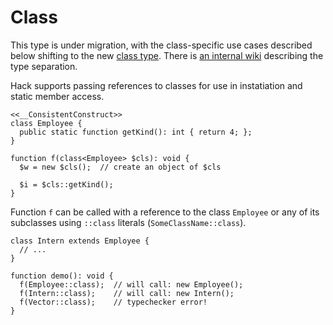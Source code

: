 # Class

<FbCaution>

This type is under migration, with the class-specific use cases described below shifting to the new [class type](/docs/hack/built-in-types/class). There is [an internal wiki](https://www.internalfb.com/intern/wiki/Hack_Foundation/classnameC_vs._classC/) describing the type separation.

</FbCaution>

Hack supports passing references to classes for use in instatiation and static
member access.

```hack no-extract
<<__ConsistentConstruct>>
class Employee {
  public static function getKind(): int { return 4; };
}

function f(class<Employee> $cls): void {
  $w = new $cls();  // create an object of $cls

  $i = $cls::getKind();
}
```

Function `f` can be called with a reference to the class `Employee` or any of
its subclasses using `::class` literals (`SomeClassName::class`).

```hack no-extract
class Intern extends Employee {
  // ...
}

function demo(): void {
  f(Employee::class);  // will call: new Employee();
  f(Intern::class);    // will call: new Intern();
  f(Vector::class);    // typechecker error!
}
```
